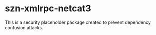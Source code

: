 # szn-xmlrpc-netcat3

This is a security placeholder package created to prevent dependency confusion attacks.